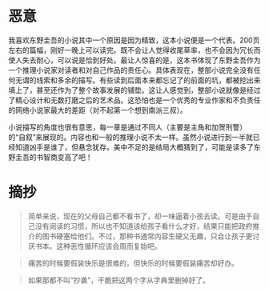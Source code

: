 # 恶意

我喜欢东野圭吾的小说其中一个原因是因为精致，这本小说便是一个代表。200页左右的篇幅，刚好一晚上可以读完。既不会让人觉得收尾草率，也不会因为冗长而使人失去耐心，可以说是恰到好处。最让人惊喜的是，这本书体现了东野圭吾作为一个推理小说家对读者和对自己作品的责任心。具体表现在，整部小说完全没有任何无谓的线索和多余的描写。有些读到后面本来都忘记了的前面的坑，都被挖出来填上了，甚至还作为了整个故事发展的铺垫。这让人感觉到，整部小说就像是经过了精心设计和无数打磨之后的艺术品。这恐怕也是一个优秀的专业作家和不负责任的网络小说家最大的差距（对不起第一个想到南派三叔）。

小说描写的角度也很有意思，每一章是通过不同人（主要是主角和加贺刑警）的“自叙”来展现的。内容也和一般的推理小说不太一样。虽然小说进行到一半就已经知道凶手是谁了，但悬念犹存。美中不足的是结局大概猜到了，可能是读多了东野圭吾的书智商变高了吧！

# 摘抄 

> 简单来说，现在的父母自己都不看书了，却一味逼着小孩去读。可是由于自己没有阅读的习惯，所以也不知道该给孩子看什么才好，结果只能把政府推介的图书硬塞给他们。不过，那种书通常内容生硬又无趣，只会让孩子更讨厌书本。这种恶性循环应该会周而复始吧。

> 痛苦的时候要假装快乐是很难的，但快乐的时候要假装痛苦却好办。

> 如果那都不叫“抄袭”，干脆把这两个字从字典里删掉好了。
